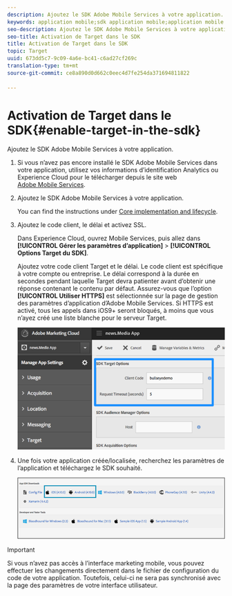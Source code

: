 ```yaml
---
description: Ajoutez le SDK Adobe Mobile Services à votre application.
keywords: application mobile;sdk application mobile;application mobile target;sdk mobile target;sdk application mobile;activer target dans sdk
seo-description: Ajoutez le SDK Adobe Mobile Services à votre application.
seo-title: Activation de Target dans le SDK
title: Activation de Target dans le SDK
topic: Target
uuid: 673dd5c7-9c09-4a6e-bc41-c6ad27cf269c
translation-type: tm+mt
source-git-commit: ce8a890d0d662c0eec4d7fe254da371694811822

---
```



# Activation de Target dans le SDK{#enable-target-in-the-sdk}

Ajoutez le SDK Adobe Mobile Services à votre application.

1. Si vous n’avez pas encore installé le SDK Adobe Mobile Services dans votre application, utilisez vos informations d’identification Analytics ou Experience Cloud pour le télécharger depuis le site web [Adobe Mobile Services](https://mobilemarketing.adobe.com).

1. Ajoutez le SDK Adobe Mobile Services à votre application.

   You can find the instructions under [Core implementation and lifecycle](https://docs.adobe.com/content/help/en/mobile-services/ios/getting-started-ios/dev-qs.html).
1. Ajoutez le code client, le délai et activez SSL.

   Dans Experience Cloud, ouvrez Mobile Services, puis allez dans **[!UICONTROL Gérer les paramètres d’application]** &gt; **[!UICONTROL Options Target du SDK]**.

   Ajoutez votre code client Target et le délai. Le code client est spécifique à votre compte ou entreprise. Le délai correspond à la durée en secondes pendant laquelle Target devra patienter avant d’obtenir une réponse contenant le contenu par défaut. Assurez-vous que l’option **[!UICONTROL Utiliser HTTPS]** est sélectionnée sur la page de gestion des paramètres d’application d’Adobe Mobile Services. Si HTTPS est activé, tous les appels dans iOS9+ seront bloqués, à moins que vous n’ayez créé une liste blanche pour le serveur Target.

   ![](assets/mobile-clientcode.png)

1. Une fois votre application créée/localisée, recherchez les paramètres de l’application et téléchargez le SDK souhaité.

   ![](assets/download-sdk.png)

>[!IMPORTANT]
>
> Si vous n’avez pas accès à l’interface marketing mobile, vous pouvez effectuer les changements directement dans le fichier de configuration du code de votre application. Toutefois, celui-ci ne sera pas synchronisé avec la page des paramètres de votre interface utilisateur.

